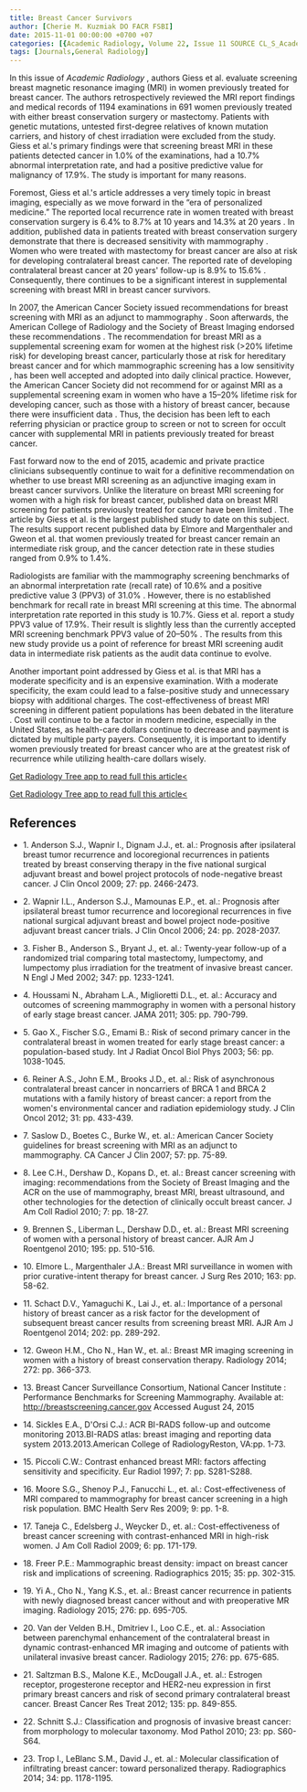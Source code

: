 ```yaml
---
title: Breast Cancer Survivors
author: [Cherie M. Kuzmiak DO FACR FSBI]
date: 2015-11-01 00:00:00 +0700 +07
categories: [{Academic Radiology, Volume 22, Issue 11 SOURCE CL_S_AcademicRadiologyVolume22Issue11 1}]
tags: [Journals,General Radiology]
---
```

In this issue of _Academic Radiology_ , authors Giess et al. evaluate screening breast magnetic resonance imaging (MRI) in women previously treated for breast cancer. The authors retrospectively reviewed the MRI report findings and medical records of 1194 examinations in 691 women previously treated with either breast conservation surgery or mastectomy. Patients with genetic mutations, untested first-degree relatives of known mutation carriers, and history of chest irradiation were excluded from the study. Giess et al.'s primary findings were that screening breast MRI in these patients detected cancer in 1.0% of the examinations, had a 10.7% abnormal interpretation rate, and had a positive predictive value for malignancy of 17.9%. The study is important for many reasons.

Foremost, Giess et al.'s article addresses a very timely topic in breast imaging, especially as we move forward in the “era of personalized medicine.” The reported local recurrence rate in women treated with breast conservation surgery is 6.4% to 8.7% at 10 years and 14.3% at 20 years . In addition, published data in patients treated with breast conservation surgery demonstrate that there is decreased sensitivity with mammography . Women who were treated with mastectomy for breast cancer are also at risk for developing contralateral breast cancer. The reported rate of developing contralateral breast cancer at 20 years' follow-up is 8.9% to 15.6% . Consequently, there continues to be a significant interest in supplemental screening with breast MRI in breast cancer survivors.

In 2007, the American Cancer Society issued recommendations for breast screening with MRI as an adjunct to mammography . Soon afterwards, the American College of Radiology and the Society of Breast Imaging endorsed these recommendations . The recommendation for breast MRI as a supplemental screening exam for women at the highest risk (>20% lifetime risk) for developing breast cancer, particularly those at risk for hereditary breast cancer and for which mammographic screening has a low sensitivity , has been well accepted and adopted into daily clinical practice. However, the American Cancer Society did not recommend for or against MRI as a supplemental screening exam in women who have a 15–20% lifetime risk for developing cancer, such as those with a history of breast cancer, because there were insufficient data . Thus, the decision has been left to each referring physician or practice group to screen or not to screen for occult cancer with supplemental MRI in patients previously treated for breast cancer.

Fast forward now to the end of 2015, academic and private practice clinicians subsequently continue to wait for a definitive recommendation on whether to use breast MRI screening as an adjunctive imaging exam in breast cancer survivors. Unlike the literature on breast MRI screening for women with a high risk for breast cancer, published data on breast MRI screening for patients previously treated for cancer have been limited . The article by Giess et al. is the largest published study to date on this subject. The results support recent published data by Elmore and Margenthaler and Gweon et al. that women previously treated for breast cancer remain an intermediate risk group, and the cancer detection rate in these studies ranged from 0.9% to 1.4%.

Radiologists are familiar with the mammography screening benchmarks of an abnormal interpretation rate (recall rate) of 10.6% and a positive predictive value 3 (PPV3) of 31.0% . However, there is no established benchmark for recall rate in breast MRI screening at this time. The abnormal interpretation rate reported in this study is 10.7%. Giess et al. report a study PPV3 value of 17.9%. Their result is slightly less than the currently accepted MRI screening benchmark PPV3 value of 20–50% . The results from this new study provide us a point of reference for breast MRI screening audit data in intermediate risk patients as the audit data continue to evolve.

Another important point addressed by Giess et al. is that MRI has a moderate specificity and is an expensive examination. With a moderate specificity, the exam could lead to a false-positive study and unnecessary biopsy with additional charges. The cost-effectiveness of breast MRI screening in different patient populations has been debated in the literature . Cost will continue to be a factor in modern medicine, especially in the United States, as health-care dollars continue to decrease and payment is dictated by multiple party payers. Consequently, it is important to identify women previously treated for breast cancer who are at the greatest risk of recurrence while utilizing health-care dollars wisely.

[Get Radiology Tree app to read full this article<](https://clinicalpub.com/app)

[Get Radiology Tree app to read full this article<](https://clinicalpub.com/app)

## References

- 1\. Anderson S.J., Wapnir I., Dignam J.J., et. al.: Prognosis after ipsilateral breast tumor recurrence and locoregional recurrences in patients treated by breast conserving therapy in the five national surgical adjuvant breast and bowel project protocols of node-negative breast cancer. J Clin Oncol 2009; 27: pp. 2466-2473.


- 2\. Wapnir I.L., Anderson S.J., Mamounas E.P., et. al.: Prognosis after ipsilateral breast tumor recurrence and locoregional recurrences in five national surgical adjuvant breast and bowel project node-positive adjuvant breast cancer trials. J Clin Oncol 2006; 24: pp. 2028-2037.


- 3\. Fisher B., Anderson S., Bryant J., et. al.: Twenty-year follow-up of a randomized trial comparing total mastectomy, lumpectomy, and lumpectomy plus irradiation for the treatment of invasive breast cancer. N Engl J Med 2002; 347: pp. 1233-1241.


- 4\. Houssami N., Abraham L.A., Miglioretti D.L., et. al.: Accuracy and outcomes of screening mammography in women with a personal history of early stage breast cancer. JAMA 2011; 305: pp. 790-799.


- 5\. Gao X., Fischer S.G., Emami B.: Risk of second primary cancer in the contralateral breast in women treated for early stage breast cancer: a population-based study. Int J Radiat Oncol Biol Phys 2003; 56: pp. 1038-1045.


- 6\. Reiner A.S., John E.M., Brooks J.D., et. al.: Risk of asynchronous contralateral breast cancer in noncarriers of BRCA 1 and BRCA 2 mutations with a family history of breast cancer: a report from the women's environmental cancer and radiation epidemiology study. J Clin Oncol 2012; 31: pp. 433-439.


- 7\. Saslow D., Boetes C., Burke W., et. al.: American Cancer Society guidelines for breast screening with MRI as an adjunct to mammography. CA Cancer J Clin 2007; 57: pp. 75-89.


- 8\. Lee C.H., Dershaw D., Kopans D., et. al.: Breast cancer screening with imaging: recommendations from the Society of Breast Imaging and the ACR on the use of mammography, breast MRI, breast ultrasound, and other technologies for the detection of clinically occult breast cancer. J Am Coll Radiol 2010; 7: pp. 18-27.


- 9\. Brennen S., Liberman L., Dershaw D.D., et. al.: Breast MRI screening of women with a personal history of breast cancer. AJR Am J Roentgenol 2010; 195: pp. 510-516.


- 10\. Elmore L., Margenthaler J.A.: Breast MRI surveillance in women with prior curative-intent therapy for breast cancer. J Surg Res 2010; 163: pp. 58-62.


- 11\. Schact D.V., Yamaguchi K., Lai J., et. al.: Importance of a personal history of breast cancer as a risk factor for the development of subsequent breast cancer results from screening breast MRI. AJR Am J Roentgenol 2014; 202: pp. 289-292.


- 12\. Gweon H.M., Cho N., Han W., et. al.: Breast MR imaging screening in women with a history of breast conservation therapy. Radiology 2014; 272: pp. 366-373.


- 13\. Breast Cancer Surveillance Consortium, National Cancer Institute : Performance Benchmarks for Screening Mammography. Available at: http://breastscreening.cancer.gov Accessed August 24, 2015


- 14\. Sickles E.A., D'Orsi C.J.: ACR BI-RADS follow-up and outcome monitoring 2013.BI-RADS atlas: breast imaging and reporting data system 2013.2013.American College of RadiologyReston, VA:pp. 1-73.


- 15\. Piccoli C.W.: Contrast enhanced breast MRI: factors affecting sensitivity and specificity. Eur Radiol 1997; 7: pp. S281-S288.


- 16\. Moore S.G., Shenoy P.J., Fanucchi L., et. al.: Cost-effectiveness of MRI compared to mammography for breast cancer screening in a high risk population. BMC Health Serv Res 2009; 9: pp. 1-8.


- 17\. Taneja C., Edelsberg J., Weycker D., et. al.: Cost-effectiveness of breast cancer screening with contrast-enhanced MRI in high-risk women. J Am Coll Radiol 2009; 6: pp. 171-179.


- 18\. Freer P.E.: Mammographic breast density: impact on breast cancer risk and implications of screening. Radiographics 2015; 35: pp. 302-315.


- 19\. Yi A., Cho N., Yang K.S., et. al.: Breast cancer recurrence in patients with newly diagnosed breast cancer without and with preoperative MR imaging. Radiology 2015; 276: pp. 695-705.


- 20\. Van der Velden B.H., Dmitriev I., Loo C.E., et. al.: Association between parenchymal enhancement of the contralateral breast in dynamic contrast-enhanced MR imaging and outcome of patients with unilateral invasive breast cancer. Radiology 2015; 276: pp. 675-685.


- 21\. Saltzman B.S., Malone K.E., McDougall J.A., et. al.: Estrogen receptor, progesterone receptor and HER2-neu expression in first primary breast cancers and risk of second primary contralateral breast cancer. Breast Cancer Res Treat 2012; 135: pp. 849-855.


- 22\. Schnitt S.J.: Classification and prognosis of invasive breast cancer: from morphology to molecular taxonomy. Mod Pathol 2010; 23: pp. S60-S64.


- 23\. Trop I., LeBlanc S.M., David J., et. al.: Molecular classification of infiltrating breast cancer: toward personalized therapy. Radiographics 2014; 34: pp. 1178-1195.